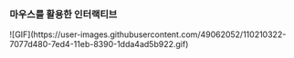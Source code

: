 <h3>마우스를 활용한 인터랙티브</h3>
![GIF](https://user-images.githubusercontent.com/49062052/110210322-7077d480-7ed4-11eb-8390-1dda4ad5b922.gif)
